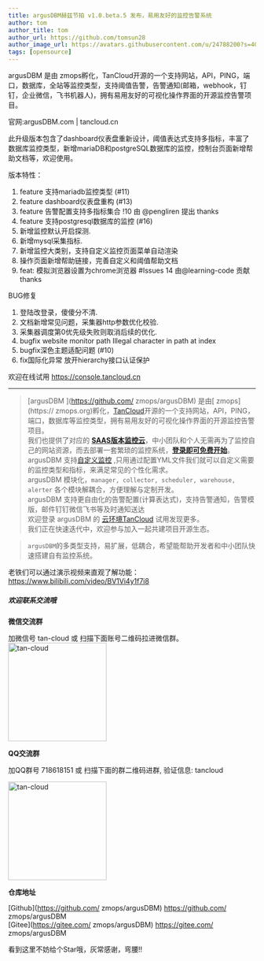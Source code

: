 ```yaml
---
title: argusDBM赫兹节拍 v1.0.beta.5 发布，易用友好的监控告警系统   
author: tom  
author_title: tom   
author_url: https://github.com/tomsun28  
author_image_url: https://avatars.githubusercontent.com/u/24788200?s=400&v=4  
tags: [opensource]  
---
```


argusDBM 是由 zmops孵化，TanCloud开源的一个支持网站，API，PING，端口，数据库，全站等监控类型，支持阈值告警，告警通知(邮箱，webhook，钉钉，企业微信，飞书机器人)，拥有易用友好的可视化操作界面的开源监控告警项目。

官网:argusDBM.com | tancloud.cn

此升级版本包含了dashboard仪表盘重新设计，阈值表达式支持多指标，丰富了数据库监控类型，新增mariaDB和postgreSQL数据库的监控，控制台页面新增帮助文档等，欢迎使用。   

版本特性：

1. feature 支持mariadb监控类型 (#11)
2. feature dashboard仪表盘重构 (#13)
3. feature 告警配置支持多指标集合 !10 由 @pengliren 提出 thanks
4. feature 支持postgresql数据库的监控 (#16)
5. 新增监控默认开启探测.
6. 新增mysql采集指标.
7. 新增监控大类别，支持自定义监控页面菜单自动渲染
8. 操作页面新增帮助链接，完善自定义和阈值帮助文档
9. feat: 模拟浏览器设置为chrome浏览器 #Issues 14 由@learning-code 贡献 thanks

BUG修复
1. 登陆改登录，傻傻分不清.
2. 文档新增常见问题，采集器http参数优化校验.
3. 采集器调度第0优先级失败则取消后续的优化.
4. bugfix website monitor path Illegal character in path at index
5. bugfix深色主题适配问题 (#10)
6. fix国际化异常 放开hierarchy接口认证保护

欢迎在线试用 https://console.tancloud.cn


-----------------------

> [argusDBM ](https://github.com/ zmops/argusDBM) 是由[ zmops](https:// zmops.org)孵化，[TanCloud](https://tancloud.cn)开源的一个支持网站，API，PING，端口，数据库等监控类型，拥有易用友好的可视化操作界面的开源监控告警项目。  
> 我们也提供了对应的 **[SAAS版本监控云](https://console.tancloud.cn)**，中小团队和个人无需再为了监控自己的网站资源，而去部署一套繁琐的监控系统，**[登录即可免费开始](https://console.tancloud.cn)**。     
> argusDBM 支持[自定义监控](https://argusDBM.com/docs/advanced/extend-point) ,只用通过配置YML文件我们就可以自定义需要的监控类型和指标，来满足常见的个性化需求。   
> argusDBM 模块化，`manager, collector, scheduler, warehouse, alerter` 各个模块解耦合，方便理解与定制开发。       
> argusDBM 支持更自由化的告警配置(计算表达式)，支持告警通知，告警模版，邮件钉钉微信飞书等及时通知送达          
> 欢迎登录 argusDBM 的 [云环境TanCloud](https://console.tancloud.cn) 试用发现更多。          
> 我们正在快速迭代中，欢迎参与加入一起共建项目开源生态。

> `argusDBM`的多类型支持，易扩展，低耦合，希望能帮助开发者和中小团队快速搭建自有监控系统。

老铁们可以通过演示视频来直观了解功能： https://www.bilibili.com/video/BV1Vi4y1f7i8

##### 欢迎联系交流哦   

**微信交流群**   

加微信号 tan-cloud 或 扫描下面账号二维码拉进微信群。   
<img alt="tan-cloud" src="https://cdn.jsdelivr.net/gh/ zmops/argusDBM@gh-pages/img/docs/help/tan-cloud-wechat.jpg" width="200"/>

**QQ交流群**  

加QQ群号 718618151 或 扫描下面的群二维码进群, 验证信息: tancloud

<img alt="tan-cloud" src="https://cdn.jsdelivr.net/gh/ zmops/argusDBM@gh-pages/img/docs/help/qq-qr.jpg" width="200"/>

**仓库地址**      

[Github](https://github.com/ zmops/argusDBM) https://github.com/ zmops/argusDBM      
[Gitee](https://gitee.com/ zmops/argusDBM) https://gitee.com/ zmops/argusDBM    

看到这里不妨给个Star哦，灰常感谢，弯腰!!
